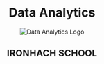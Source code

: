 <div align="center">

# Data Analytics

<img src="https://private-user-images.githubusercontent.com/129131613/366677153-90227a8f-0217-40a5-922b-dca536cd8195.png?jwt=eyJhbGciOiJIUzI1NiIsInR5cCI6IkpXVCJ9.eyJpc3MiOiJnaXRodWIuY29tIiwiYXVkIjoicmF3LmdpdGh1YnVzZXJjb250ZW50LmNvbSIsImtleSI6ImtleTUiLCJleHAiOjE3MjYxMDE0NzUsIm5iZiI6MTcyNjEwMTE3NSwicGF0aCI6Ii8xMjkxMzE2MTMvMzY2Njc3MTUzLTkwMjI3YThmLTAyMTctNDBhNS05MjJiLWRjYTUzNmNkODE5NS5wbmc_WC1BbXotQWxnb3JpdGhtPUFXUzQtSE1BQy1TSEEyNTYmWC1BbXotQ3JlZGVudGlhbD1BS0lBVkNPRFlMU0E1M1BRSzRaQSUyRjIwMjQwOTEyJTJGdXMtZWFzdC0xJTJGczMlMkZhd3M0X3JlcXVlc3QmWC1BbXotRGF0ZT0yMDI0MDkxMlQwMDMyNTVaJlgtQW16LUV4cGlyZXM9MzAwJlgtQW16LVNpZ25hdHVyZT1kNTNkZTY2NzY3OTQxYzRjYTRlMGM0YzRkMmFhYTU2MTgwN2MxNmY3MmUyZDcwMGE4NDNmZjgxMzQ4YjExZjI2JlgtQW16LVNpZ25lZEhlYWRlcnM9aG9zdCZhY3Rvcl9pZD0wJmtleV9pZD0wJnJlcG9faWQ9MCJ9.auQbv3P0oU8yb2tw8cjwjIjd0jntD8Um8u8u8LZygk8" alt="Data Analytics Logo" />

## IRONHACH SCHOOL

</div>

